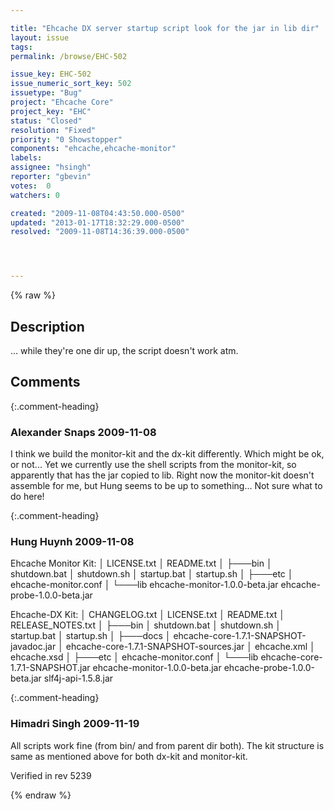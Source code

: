 ```yaml
---

title: "Ehcache DX server startup script look for the jar in lib dir"
layout: issue
tags: 
permalink: /browse/EHC-502

issue_key: EHC-502
issue_numeric_sort_key: 502
issuetype: "Bug"
project: "Ehcache Core"
project_key: "EHC"
status: "Closed"
resolution: "Fixed"
priority: "0 Showstopper"
components: "ehcache,ehcache-monitor"
labels: 
assignee: "hsingh"
reporter: "gbevin"
votes:  0
watchers: 0

created: "2009-11-08T04:43:50.000-0500"
updated: "2013-01-17T18:32:29.000-0500"
resolved: "2009-11-08T14:36:39.000-0500"




---
```


{% raw %}

## Description

<div markdown="1" class="description">

... while they're one dir up, the script doesn't work atm.

</div>

## Comments


{:.comment-heading}
### **Alexander Snaps** <span class="date">2009-11-08</span>

<div markdown="1" class="comment">

I think we build the monitor-kit and the dx-kit differently.
Which might be ok, or not... Yet we currently use the shell scripts from the monitor-kit, so apparently that has the jar copied to lib.
Right now the monitor-kit doesn't assemble for me, but Hung seems to be up to something... Not sure what to do here!  

</div>


{:.comment-heading}
### **Hung Huynh** <span class="date">2009-11-08</span>

<div markdown="1" class="comment">

Ehcache Monitor Kit:
│   LICENSE.txt
│   README.txt
│
├───bin
│       shutdown.bat
│       shutdown.sh
│       startup.bat
│       startup.sh
│
├───etc
│       ehcache-monitor.conf
│
└───lib
        ehcache-monitor-1.0.0-beta.jar
        ehcache-probe-1.0.0-beta.jar

Ehcache-DX Kit:
│   CHANGELOG.txt
│   LICENSE.txt
│   README.txt
│   RELEASE\_NOTES.txt
│
├───bin
│       shutdown.bat
│       shutdown.sh
│       startup.bat
│       startup.sh
│
├───docs
│       ehcache-core-1.7.1-SNAPSHOT-javadoc.jar
│       ehcache-core-1.7.1-SNAPSHOT-sources.jar
│       ehcache.xml
│       ehcache.xsd
│
├───etc
│       ehcache-monitor.conf
│
└───lib
        ehcache-core-1.7.1-SNAPSHOT.jar
        ehcache-monitor-1.0.0-beta.jar
        ehcache-probe-1.0.0-beta.jar
        slf4j-api-1.5.8.jar



</div>


{:.comment-heading}
### **Himadri Singh** <span class="date">2009-11-19</span>

<div markdown="1" class="comment">

All scripts work fine (from bin/ and from parent dir both). The kit structure is same as mentioned above for both dx-kit and monitor-kit.

Verified in rev 5239

</div>



{% endraw %}
